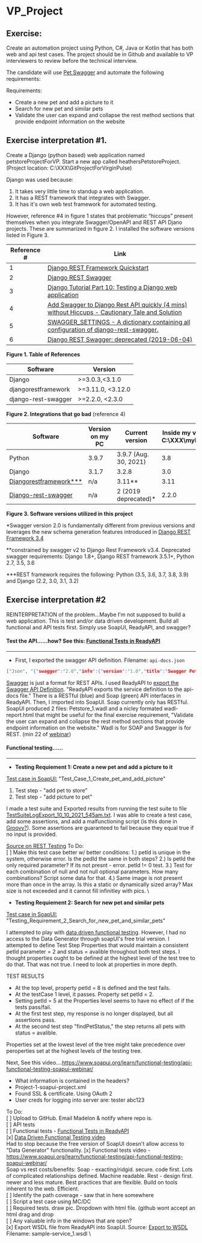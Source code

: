 # VP_Project

## **Exercise:**

Create an automation project using Python, C#, Java or Kotlin that has both web and api test cases. The project should be in Github and available to VP interviewers to review before the technical interview.

The candidate will use [Pet Swagger](https://petstore.swagger.io) and automate the following requirements:

Requirements:
* Create a new pet and add a picture to it
* Search for new pet and similar pets
* Validate the user can expand and collapse the rest method sections that provide endpoint information on the website

## **Exercise interpretation #1.**

Create a Django (python based) web application named petstoreProjectForVP. Start a new app called heathersPetstoreProject. (Project location: C:\XXX\GitProjectForVirginPulse)

Django was used because: 

1. It takes very little time to standup a web application.
2. It has a REST framework that integrates with Swagger.
3. It has it's own web test framework for automated testing. 

However, reference #4 in figure 1 states that problematic “hiccups” present themselves when you integrate Swagger/OpenAPI and REST API Djano projects. These are summarized in figure 2. I installed the software versions listed in Figure 3.

Reference # | Link |
------------ | --------------|
1 | [Django REST Framework Quickstart](https://www.django-rest-framework.org/tutorial/quickstart/) | 
2 | [Django REST Swagger](https://django-rest-swagger.readthedocs.io/en/latest/) |
3 | [Django Tutorial Part 10: Testing a Django web application](https://developer.mozilla.org/en-US/docs/Learn/Server-side/Django/Testing) |
4 | [Add Swagger to Django Rest API quickly (4 mins) without Hiccups - Cautionary Tale and Solution](https://www.jasonmars.org/2020/04/22/add-swagger-to-django-rest-api-quickly-4-mins-without-hiccups/) |
5 | [SWAGGER_SETTINGS - A dictionary containing all configuration of django-rest-swagger.](https://django-rest-swagger.readthedocs.io/en/stable-0.3.x/settings.html) |
6 | [Django REST Swagger: deprecated (2019-06-04)](https://pythonrepo.com/repo/marcgibbons-django-rest-swagger-python-documentation) | 

**Figure 1. Table of References**

Software | Version |
------------ | --------------|
Django | >=3.0.3,<3.1.0 |
djangorestframework | >=3.11.0, <3.12.0 |
django-rest-swagger | >=2.2.0, <2.3.0 |

**Figure 2. Integrations that go bad** (reference 4)

Software | Version on my PC | Current version | Inside my virtual environment at C:\XXX\myPetstoreProjectForVP | Inside my virtual environment at C:\XXX\petstoreProjectForVP |
------------ | --------------|------------ | --------------|------------ | 
Python | 3.9.7 | 3.9.7 (Aug. 30, 2021) | 3.8 | 3.9.7 | 
Django | 3.1.7 | 3.2.8 | 3.0 | 3.0.11 | 
[Djangorestframework***](https://www.django-rest-framework.org/community/3.11-announcement/#:~:text=Validator%20%2F%20Default%20Context-,Django%20REST%20framework%203.11,2.1%2C%202.2%2C%20and%203.0) | n/a |3.11**| 3.11 | 3.11 | 
[Django-rest-swagger](https://django-rest-swagger.readthedocs.io/en/stable-0.3.x/) | n/a | 2 (2019 deprecated)* | 2.2.0 |------------ | 

**Figure 3. Software versions utilized in this project**

*Swagger version 2.0 is fundamentally different from previous versions and leverages the new schema generation features introduced in [Django REST Framework 3.4](https://django-rest-swagger.readthedocs.io/en/latest)

**constrained by swagger v2 to Django Rest Framework v3.4. Deprecated swagger requirements: Django 1.8+, Django REST framework 3.5.1+, Python 2.7, 3.5, 3.6


***REST framework requires the following: Python (3.5, 3.6, 3.7, 3.8, 3.9) and Django (2.2, 3.0, 3.1, 3.2)

## **Exercise interpretation #2**

REINTERPRETATION of the problem...Maybe I'm not supposed to build a web application. This is test and/or data driven development. 
Build all functional and API tests first. Simply use SoapUI, ReadyAPI, and swagger?

#### Test the API……how? See this: [Functional Tests in ReadyAPI](https://support.smartbear.com/readyapi/docs/functional/creating.html)
---------------------------------------------------------------------------------------------------------------------------------------
* First, I exported the swagger API definition. Filename: `api-docs.json`

```JSON
["Json", "{"swagger":"2.0","info":{"version":"1.0","title":"Swagger Petstore"},"basePath":"petstore.swagger.io/v2","paths":{"/v2/pet":{"post":{"operationId":"/pet","consumes":["application/json","application/xml"],"parameters":[{"in":"body","name":"body","description":"Request body","required":true}],"responses":{"405":{}}},"put":{"operationId":"/pet","consumes":["application/json","application/xml"],"parameters":[{"in":"body","name":"body","description":"Request body","required":true}],"responses":{"400":{},"404":{},"405":{}}}},"/v2/pet/findByStatus":{"get":{"operationId":"/pet/findByStatus","parameters":[{"name":"status","in":"query","description":"Status values that need to be considered for filter","required":true,"type":"string"},{"name":"status","in":"query","description":"Status values that need to be considered for filter","required":true,"type":"string"}],"responses":{"200":{},"400":{}}}},"/v2/pet/findByTags":{"get":{"operationId":"/pet/findByTags","parameters":[{"name":"tags","in":"query","description":"Tags to filter by","required":true,"type":"string"},{"name":"tags","in":"query","description":"Tags to filter by","required":true,"type":"string"}],"responses":{"200":{},"400":{}}}},"/v2/pet/{petId}":{"get":{"operationId":"/pet/{petId}","parameters":[{"name":"petId","in":"path","description":"ID of pet to return","required":true,"type":"string"},{"name":"petId","in":"path","description":"ID of pet to return","required":true,"type":"string"}],"responses":{"200":{},"400":{},"404":{}}},"post":{"operationId":"/pet/{petId}","consumes":["application/x-www-form-urlencoded"],"parameters":[{"name":"petId","in":"path","description":"ID of pet that needs to be updated","required":true,"type":"string"},{"name":"name","in":"query","description":"Updated name of the pet","required":false,"type":"string"},{"name":"status","in":"query","description":"Updated status of the pet","required":false,"type":"string"},{"name":"petId","in":"path","description":"ID of pet that needs to be updated","required":true,"type":"string"},{"name":"name","in":"query","description":"Updated name of the pet","required":false,"type":"string"},{"name":"status","in":"query","description":"Updated status of the pet","required":false,"type":"string"},{"in":"body","name":"body","description":"Request body","required":true}],"responses":{"405":{}}},"delete":{"operationId":"/pet/{petId}","parameters":[{"name":"api_key","in":"header","required":false,"type":"string"},{"name":"petId","in":"path","description":"Pet id to delete","required":true,"type":"string"},{"name":"api_key","in":"header","required":false,"type":"string"},{"name":"petId","in":"path","description":"Pet id to delete","required":true,"type":"string"}],"responses":{"400":{},"404":{}}}},"/v2/pet/{petId}/uploadImage":{"post":{"operationId":"/pet/{petId}/uploadImage","consumes":["multipart/form-data"],"parameters":[{"name":"petId","in":"path","description":"ID of pet to update","required":true,"type":"string"},{"name":"additionalMetadata","in":"query","description":"Additional data to pass to server","required":false,"type":"string"},{"name":"file","in":"query","description":"file to upload","required":false,"type":"string"},{"name":"petId","in":"path","description":"ID of pet to update","required":true,"type":"string"},{"name":"additionalMetadata","in":"query","description":"Additional data to pass to server","required":false,"type":"string"},{"name":"file","in":"query","description":"file to upload","required":false,"type":"string"},{"in":"body","name":"body","description":"Request body","required":true}],"responses":{"200":{}}}},"/v2/store/inventory":{"get":{"operationId":"/store/inventory","parameters":[],"responses":{"200":{}}}},"/v2/store/order":{"post":{"operationId":"/store/order","consumes":["application/json"],"parameters":[{"in":"body","name":"body","description":"Request body","required":true}],"responses":{"200":{},"400":{}}}},"/v2/store/order/{orderId}":{"get":{"operationId":"/store/order/{orderId}","parameters":[{"name":"orderId","in":"path","description":"ID of pet that needs to be fetched","required":true,"type":"string"},{"name":"orderId","in":"path","description":"ID of pet that needs to be fetched","required":true,"type":"string"}],"responses":{"200":{},"400":{},"404":{}}},"delete":{"operationId":"/store/order/{orderId}","parameters":[{"name":"orderId","in":"path","description":"ID of the order that needs to be deleted","required":true,"type":"string"},{"name":"orderId","in":"path","description":"ID of the order that needs to be deleted","required":true,"type":"string"}],"responses":{"400":{},"404":{}}}},"/v2/user":{"post":{"operationId":"/user","consumes":["application/json"],"parameters":[{"in":"body","name":"body","description":"Request body","required":true}]}},"/v2/user/createWithArray":{"post":{"operationId":"/user/createWithArray","consumes":["application/json"],"parameters":[{"in":"body","name":"body","description":"Request body","required":true}]}},"/v2/user/createWithList":{"post":{"operationId":"/user/createWithList","consumes":["application/json"],"parameters":[{"in":"body","name":"body","description":"Request body","required":true}]}},"/v2/user/login":{"get":{"operationId":"/user/login","parameters":[{"name":"username","in":"query","description":"The user name for login","required":true,"type":"string"},{"name":"password","in":"query","description":"The password for login in clear text","required":true,"type":"string"},{"name":"username","in":"query","description":"The user name for login","required":true,"type":"string"},{"name":"password","in":"query","description":"The password for login in clear text","required":true,"type":"string"}],"responses":{"200":{},"400":{}}}},"/v2/user/logout":{"get":{"operationId":"/user/logout","parameters":[]}},"/v2/user/{username}":{"get":{"operationId":"/user/{username}","parameters":[{"name":"username","in":"path","description":"The name that needs to be fetched. Use user1 for testing. ","required":true,"type":"string"},{"name":"username","in":"path","description":"The name that needs to be fetched. Use user1 for testing. ","required":true,"type":"string"}],"responses":{"200":{},"400":{},"404":{}}},"put":{"operationId":"/user/{username}","consumes":["application/json"],"parameters":[{"name":"username","in":"path","description":"name that need to be updated","required":true,"type":"string"},{"name":"username","in":"path","description":"name that need to be updated","required":true,"type":"string"},{"in":"body","name":"body","description":"Request body","required":true}],"responses":{"400":{},"404":{}}},"delete":{"operationId":"/user/{username}","parameters":[{"name":"username","in":"path","description":"The name that needs to be deleted","required":true,"type":"string"},{"name":"username","in":"path","description":"The name that needs to be deleted","required":true,"type":"string"}],"responses":{"400":{},"404":{}}}}}}"]
```


[Swagger](https://swagger.io/docs/specification/about/) is just a format for REST APIs. 
I used ReadyAPI to [export the Swagger API Definition](https://support.smartbear.com/readyapi/docs/apis/export.html). 
"ReadyAPI exports the service definition to the api-docs file." There is a RESTful (blue) and Soap (green) API interfaces in ReadyAPI.
Then, I imported into SoapUI. Soap currently only has RESTful. SoapUI produced 2 files: Petstore_1.wadl and a nicley formated wadl-report.html that might be useful for the final exercise requirement, "Validate the user can expand and collapse the rest method sections that provide endpoint information on the website." Wadl is for SOAP and Swagger is for REST. (min 22 of [webinar](https://www.soapui.org/learn/functional-testing/api-functional-testing-soapui-webinar/))


#### Functional testing……
------------------------------------------------------------------------------------------------------------------------------------
* **Testing Requiement 1: Create a new pet and add a picture to it**

[Test case in SoapUI:](https://www.tutorialspoint.com/soapui/soapui_teststep.htm) "Test_Case_1_Create_pet_and_add_picture" 

1. Test step - "add pet to store"
1. Test step - "add picture to pet"

I made a test suite and Exported results from running the test suite to file [TestSuiteLogExport_10_10_2021_545am.txt](https://github.com/heathermortensen/VP_Project/files/7318014/TestSuiteLogExport_10_10_2021_545am.txt). I was able to create a test case, add some assertions, and add a malfunctioning script (is this done in [Groovy?](https://www.tutorialspoint.com/groovy/groovy_variables.htm)). Some assertions are guaranteed to fail because they equal true if no input is provided.

[Source on REST Testing](https://www.soapui.org/getting-started/rest-testing/)
To Do: \
[ ]   Make this test case better w/ better conditions: 1.) petId is unique in the system, otherwise error. Is the pedId the same in both steps? 2.) Is petId the only required parameter? If its not presnt - error. petId != 0 test. 3.) Test for each combination of null and not null optional parameters. How many combinations? Script some data for that. 4.) Same image is not present more than once in the array. Is this a static or dynamically sized array?  Max size is not exceeded and it cannot fill infinitley with pics.  \

* **Testing Requiement 2: Search for new pet and similar pets**

[Test case in SoapUI:](https://www.soapui.org/docs/functional-testing/properties/working-with-properties/) "Testing_Requirement_2_Search_for_new_pet_and_similar_pets" 

I attempted to play with [data driven functional testing](https://www.soapui.org/docs/data-driven-tests/functional-tests/). However, I had no access to the Data Generator through soapUI's free trial version. I attempted to define Test Step Properties that would maintain a consistent petId parameter = 2 and status = avalible throughout both test steps. I thought properties ought to be defined at the highest level of the test tree to do that. That was not true. I need to look at properties in more depth. 

TEST RESULTS
- At the top level, property petId = 8 is defined and the test fails.
- At the testCase 1 level, it passes. Property set petId = 2.
- Setting petId = 5 at the Properties level seems to have no effect of if the tests pass/fail. 
- At the first test step, my response is no longer displayed, but all assertions pass.
- At the second test step "findPetStatus," the step returns all pets with status = avalible.  

Properties set at the lowest level of the tree might take precedence over peroperties set at the highest levels of the testing tree.

Next, See this video....https://www.soapui.org/learn/functional-testing/api-functional-testing-soapui-webinar/



* What information is contained in the headers?
* Project-1-soapui-project.xml
* Found SSL & certificate. Using OAuth 2
* User creds for logging into server are: tester abc123

To Do: \
[ ]   Upload to GitHub. Email Madelon & notify where repo is.  \
[ ]    API tests \
[ ]    Functional tests  - [Functional Tests in ReadyAPI](https://support.smartbear.com/readyapi/docs/functional/creating.html) \
[x]    [Data Driven Functional Testing video](https://www.soapui.org/docs/data-driven-tests/functional-tests/) \
Had to stop because the free version of SoapUI doesn't allow access to "Data Generator" functionality.
[x]    Functional tests video - https://www.soapui.org/learn/functional-testing/api-functional-testing-soapui-webinar/ \
Soap vs rest costs/benefits: Soap - exacting/ridgid. secure. code first. Lots of complicated relationships defined. Machine readable. Rest - design first. newer and less mature. Best practices that are flexible. Build on tools inherent to the web. Efficient. \
[ ]    Identify the path coverage - saw that in here somewhere \
[ ]    Script a test case using MC/DC \
[ ]    Required tests. draw pic. Dropdown with html file. (github wont accept an html drag and drop \
[ ]    Any valuable info in the windows that are open? \
[x] Export WSDL file from ReadyAPI into SoapUI. Source: [Export to WSDL](https://support.smartbear.com/readyapi/docs/apis/export.html) \
Filename: sample-service_1.wsdl  \
    





